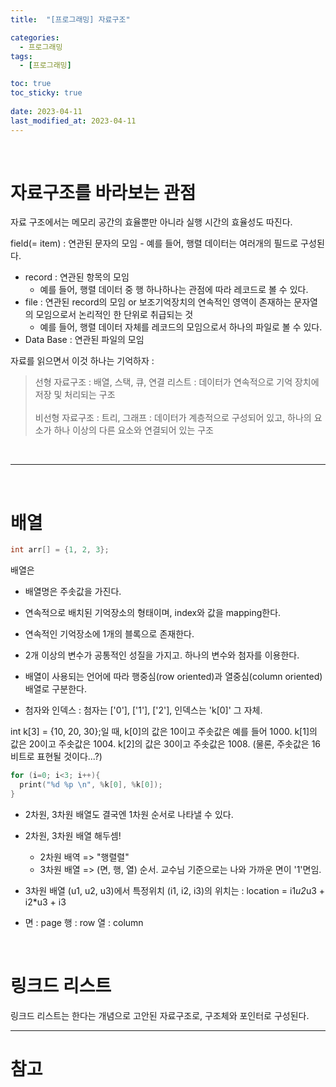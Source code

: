 ```yaml
---
title:  "[프로그래밍] 자료구조"

categories:
  - 프로그래밍
tags:
  - [프로그래밍]

toc: true
toc_sticky: true
 
date: 2023-04-11
last_modified_at: 2023-04-11
---
```


<br>

# 자료구조를 바라보는 관점

자료 구조에서는 메모리 공간의 효율뿐만 아니라 실행 시간의 효율성도 따진다.

field(= item) : 연관된 문자의 모임
    - 예를 들어, 행렬 데이터는 여러개의 필드로 구성된다.
- record : 연관된 항목의 모임
    - 예를 들어, 행렬 데이터 중 행 하나하나는 관점에 따라 레코드로 볼 수 있다.
- file : 연관된 record의 모임 or 보조기억장치의 연속적인 영역이 존재하는 문자열의 모임으로서 논리적인 한 단위로 취급되는 것 
    - 예를 들어, 행렬 데이터 자체를 레코드의 모임으로서 하나의 파일로 볼 수 있다.
- Data Base : 연관된 파일의 모임

자료를 읽으면서 이것 하나는 기억하자 :

> 선형 자료구조 : 배열, 스택, 큐, 연결 리스트 : 데이터가 연속적으로 기억 장치에 저장 및 처리되는 구조 <br><br>비선형 자료구조 : 트리, 그래프 : 데이터가 계층적으로 구성되어 있고, 하나의 요소가 하나 이상의 다른 요소와 연결되어 있는 구조

<br>

---

<br>

# 배열

```c
int arr[] = {1, 2, 3};
```

배열은 

  - 배열명은 주솟값을 가진다.
  - 연속적으로 배치된 기억장소의 형태이며, index와 값을 mapping한다.
  - 연속적인 기억장소에 1개의 블록으로 존재한다.
  - 2개 이상의 변수가 공통적인 성질을 가지고. 하나의 변수와 첨자를 이용한다.
  - 배열이 사용되는 언어에 따라 행중심(row oriented)과 열중심(column oriented) 배열로 구분한다.

- 첨자와 인덱스 : 첨자는 ['0'], ['1'], ['2'], 인덱스는 'k[0]' 그 자체.

int k[3] = {10, 20, 30};일 때,
k[0]의 값은 10이고 주솟값은 예를 들어 1000.
k[1]의 값은 20이고 주솟값은 1004.
k[2]의 값은 30이고 주솟값은 1008. (물론, 주솟값은 16비트로 표현될 것이다...?)

```c
for (i=0; i<3; i++){
  print("%d %p \n", %k[0], %k[0]);
}
```

- 2차원, 3차원 배열도 결국엔 1차원 순서로 나타낼 수 있다.

- 2차원, 3차원 배열 해두셈!
  - 2차원 배역 => "행렬렬"
  - 3차원 배열 => (면, 행, 열) 순서. 교수님 기준으로는 나와 가까운 면이 '1'면임.

- 3차원 배열 (u1, u2, u3)에서 특정위치 (i1, i2, i3)의 위치는 : location = i1*u2*u3 + i2*u3 + i3

- 면 : page
  행 : row
  열 : column

<br>

# 링크드 리스트

링크드 리스트는 한다는 개념으로 고안된 자료구조로, 
구조체와 포인터로 구성된다.

---

# **참고**
